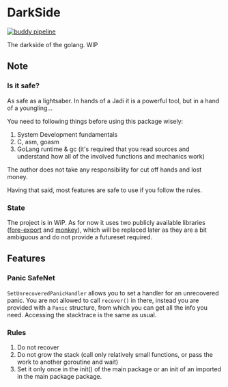 # DarkSide

[![buddy pipeline](https://buddy.aspc.me/aspc/darkside/pipelines/pipeline/6/badge.svg?token=39b71296da891e3a6a485732a532b589eac0d22fa92f1a74b48afcd7c0ddfd87 "buddy pipeline")](https://buddy.aspc.me/aspc/darkside/pipelines/pipeline/6)

The darkside of the golang. WIP

## Note
### Is it safe?
As safe as a lightsaber. In hands of a Jadi it is a powerful tool, but in a hand of a youngling...

You need to following things before using this package wisely:
1. System Development fundamentals
2. C, asm, goasm
3. GoLang runtime & gc (it's required that you read sources and understand how all of the involved functions and mechanics work)

The author does not take any responsibility for cut off hands and lost money.

Having that said, most features are safe to use if you follow the rules.

### State
The project is in WiP. As for now it uses two publicly available libraries ([fore-export](https://github.com/alangpierce/go-forceexport) and [monkey](https://github.com/bouk/monkey)), which will be replaced later as they are a bit ambiguous and do not provide a futureset required.

## Features
### Panic SafeNet
`SetUnrecoveredPanicHandler` allows you to set a handler for an unrecovered panic. You are not allowed to call `recover()` in there, instead you are provided with a `Panic` structure, from which you can get all the info you need.
Accessing the stacktrace is the same as usual.
### Rules
1. Do not recover
2. Do not grow the stack (call only relatively small functions, or pass the work to another goroutine and wait)
3. Set it only once in the init() of the main package or an init of an imported in the main package package.


